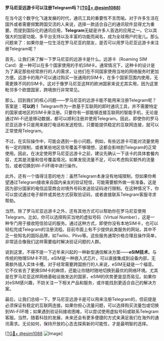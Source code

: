 **罗马尼亚远游卡可以注册Telegram吗？[[TG💪+ @esim1088](https://t.me/s/esim1088)]**

在当今这个数字化飞速发展的时代，通讯工具的重要性不言而喻。对于许多生活在国外或者需要频繁跨国交流的人来说，选择一款适合自己的通讯软件显得尤为重要。而提到国际化的通讯应用，**Telegram**无疑是许多人首选的应用之一。它以其强大的加密功能、多平台支持以及丰富的功能而闻名，成为全球用户的宠儿。那么问题来了：如果你是一位生活在罗马尼亚的朋友，是否可以用罗马尼亚远游卡来注册Telegram呢？

首先，让我们来了解一下罗马尼亚的远游卡是什么。远游卡（Roaming SIM Card）是一种可以在多个国家使用的手机SIM卡。通常情况下，这种卡的设计是为了满足那些经常旅行的人的需求，让他们在不同国家使用当地的网络服务时更加方便。远游卡的用户可以通过购买一张通用的SIM卡，在多个国家范围内使用，无需更换不同的SIM卡。这对于像罗马尼亚这样的欧洲国家来说尤其实用，因为这里毗邻多个欧盟国家，跨境旅行非常常见。

那么，回到我们的核心问题——罗马尼亚的远游卡能不能用来注册Telegram呢？答案是：**可以的！** Telegram作为一款基于互联网的即时通讯工具，并不需要特定的国家或地区的SIM卡来注册。只要你有一部能够连接互联网的智能手机，无论是通过Wi-Fi还是移动数据，都可以顺利注册并使用Telegram。因此，即使你的罗马尼亚远游卡只是用来拨打电话和发送短信，只要能提供稳定的互联网连接，就可以正常使用Telegram。

不过，在实际操作中，可能会遇到一些小问题。例如，有些远游卡可能对流量使用有一定的限制，或者某些地区信号覆盖不够理想，这都会影响到Telegram的正常使用。因此，在决定使用罗马尼亚远游卡之前，建议先确认一下该卡的具体套餐内容，尤其是流量和信号覆盖情况。如果发现流量不足，可以考虑购买额外的流量包，或者切换到Wi-Fi环境中进行操作。

此外，还有一个值得注意的地方：虽然Telegram本身没有地域限制，但如果你希望通过Telegram接收来自国内亲友的验证短信，可能需要额外做一些准备。这是因为部分国家的电信运营商会对境外号码发送验证码进行限制。在这种情况下，你可以尝试通过电子邮件或其他方式获取验证码，或者直接联系Telegram客服寻求帮助。

当然，除了罗马尼亚远游卡之外，还有其他方式可以帮助你在罗马尼亚使用Telegram。比如，你可以选择购买当地的虚拟号码（Virtual Number），这是一种专门用于接收短信验证的服务。通过这种方式，即使你没有本地SIM卡，也可以轻松完成Telegram的注册流程。目前市面上有不少提供此类服务的网站，其中不乏一些知名的国际品牌，如Twilio、Plivo等。这些服务通常价格合理且操作简单，非常适合像我们这样需要临时解决验证问题的人群。

说到这里，不得不提一下近年来兴起的一种新型通信解决方案——**eSIM技术**。与传统的物理SIM卡不同，eSIM是一种嵌入式芯片，可以直接集成到设备内部，无需额外插入实体卡槽。对于经常需要跨国旅行的人来说，eSIM无疑是一个福音。它不仅省去了更换SIM卡的麻烦，还能让你随时随地切换到最优的网络环境。尤其是在罗马尼亚这样网络基础设施发达的国家，eSIM的优势更是显而易见。如果你对eSIM感兴趣，不妨关注一下相关产品和服务，或许能找到更适合自己的解决方案。

最后，让我们总结一下。罗马尼亚远游卡是可以用来注册Telegram的，但前提是必须保证有稳定的互联网连接。如果你担心流量问题，可以选择购买流量包或切换到Wi-Fi环境；如果遇到验证码接收困难，可以尝试使用虚拟号码或联系Telegram客服。当然，随着科技的发展，未来还会有更多便捷的方式来满足我们在海外的通讯需求。无论如何，保持开放的心态去探索新的可能性，才是最明智的选择。

[[TG💪+ @esim1088](https://t.me/s/esim1088) ![Image](https://i.postimg.cc/4NQfJmqS/Snipaste-2025-05-13-00-14-12.png)]